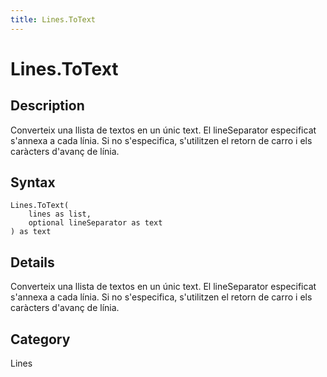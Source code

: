 ```yaml
---
title: Lines.ToText
---
```


# Lines.ToText


## Description

Converteix una llista de textos en un únic text.  El lineSeparator especificat s&#39;annexa a cada línia.  Si no s&#39;especifica, s&#39;utilitzen el retorn de carro i els caràcters d&#39;avanç de línia.


## Syntax

```powerquery
Lines.ToText(
    lines as list,
    optional lineSeparator as text
) as text
```


## Details

Converteix una llista de textos en un únic text.  El lineSeparator especificat s'annexa a cada línia.  Si no s'especifica, s'utilitzen el retorn de carro i els caràcters d'avanç de línia.



## Category
Lines
